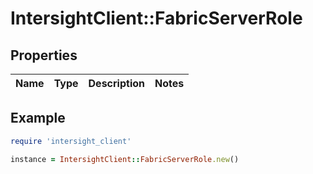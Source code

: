 # IntersightClient::FabricServerRole

## Properties

| Name | Type | Description | Notes |
| ---- | ---- | ----------- | ----- |

## Example

```ruby
require 'intersight_client'

instance = IntersightClient::FabricServerRole.new()
```


